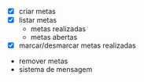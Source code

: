 - [x] criar metas
- [x] listar metas
   - metas realizadas 
   - metas abertas
- [x] marcar/desmarcar metas realizadas 
- remover metas 
- sistema de mensagem 